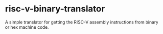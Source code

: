 # risc-v-binary-translator
A simple translator for getting the RISC-V assembly instructions from binary or hex machine code.
